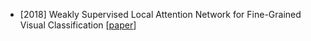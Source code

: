 - [2018] Weakly Supervised Local Attention Network for Fine-Grained Visual Classification [[paper](https://arxiv.org/abs/1808.02152)]

